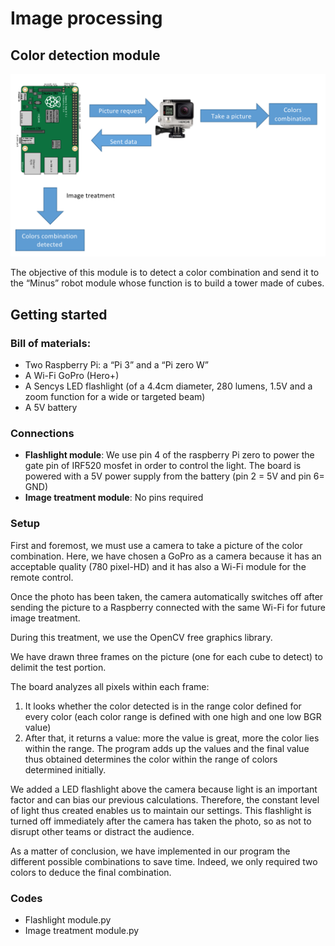 # Image processing
## Color detection module
![z](/Pictures/image1.png)

The objective of this module is to detect a color combination and send it to the “Minus” robot module whose function is to build a tower made of cubes.

## Getting started

### Bill of materials: 

- Two Raspberry Pi: a “Pi 3” and a “Pi zero W”
- A Wi-Fi GoPro (Hero+)
- A Sencys LED flashlight (of a 4.4cm diameter, 280 lumens, 1.5V and a zoom function for a wide or targeted beam)
- A 5V battery 


### Connections

- **Flashlight module**: We use pin 4 of the raspberry Pi zero to power the gate pin of IRF520 mosfet in order to control the light. The board is powered with a 5V power supply from the battery (pin 2 = 5V and pin 6= GND)
- **Image treatment module**: No pins required  

### Setup 

First and foremost, we must use a camera to take a picture of the color combination. Here, we have chosen a GoPro as a camera because it has an acceptable quality (780 pixel-HD) and it has also a Wi-Fi module for the remote control. 

Once the photo has been taken, the camera automatically switches off after sending the picture to a Raspberry connected with the same Wi-Fi for future image treatment. 

During this treatment, we use the OpenCV free graphics library. 

We have drawn three frames on the picture (one for each cube to detect) to delimit the test portion. 
  
The board analyzes all pixels within each frame: 
1.	It looks whether the color detected is in the range color defined for every color (each color range is defined with one high and one low BGR value)
2.	After that, it returns a value: more the value is great, more the color lies within the range. The program adds up the values and the final value thus obtained determines the color within the range of colors determined initially. 

We added a LED flashlight above the camera because light is an important factor and can bias our previous calculations. Therefore, the constant level of light thus created enables us to maintain our settings. This flashlight is turned off immediately after the camera has taken the photo, so as not to disrupt other teams or distract the audience. 

As a matter of conclusion, we have implemented in our program the different possible combinations to save time. Indeed, we only required two colors to deduce the final combination. 

### Codes
- Flashlight module.py
- Image treatment module.py 

